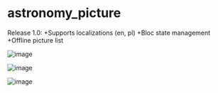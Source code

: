 # astronomy_picture

Release 1.0:
+Supports localizations (en, pl)
+Bloc state management
+Offline picture list

![image](https://user-images.githubusercontent.com/44406683/135886905-b4f9690e-6034-4887-b842-0b9d34f66362.png)

![image](https://user-images.githubusercontent.com/44406683/135887095-35162c3f-03fe-4ff7-bd69-f41b16ec99a8.png)

![image](https://user-images.githubusercontent.com/44406683/135887467-a2d0ef55-61fd-4513-ab64-d7c0ade32a71.png)
